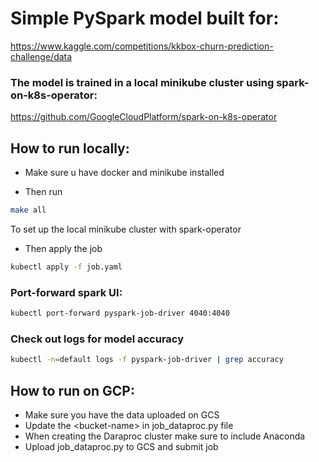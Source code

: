 # Simple PySpark model built for:
https://www.kaggle.com/competitions/kkbox-churn-prediction-challenge/data

### The model is trained in a local minikube cluster using spark-on-k8s-operator:
https://github.com/GoogleCloudPlatform/spark-on-k8s-operator

## How to run locally:
- Make sure u have docker and minikube installed

- Then run
```bash
make all
```
To set up the local minikube cluster with spark-operator

- Then apply the job
```bash
kubectl apply -f job.yaml
```

### Port-forward spark UI:
```bash
kubectl port-forward pyspark-job-driver 4040:4040
```

### Check out logs for model accuracy
```bash
kubectl -n=default logs -f pyspark-job-driver | grep accuracy
```

## How to run on GCP:
- Make sure you have the data uploaded on GCS
- Update the \<bucket-name\> in job_dataproc.py file
- When creating the Daraproc cluster make sure to include Anaconda
- Upload job_dataproc.py to GCS and submit job
